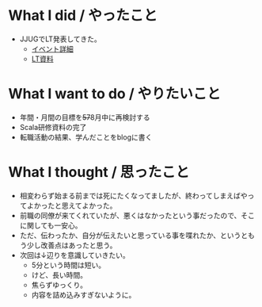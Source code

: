 # What I did / やったこと
- JJUGでLT発表してきた。
  - [イベント詳細](https://jjug.doorkeeper.jp/events/63719)
  - [LT資料](http://slideck.io/github.com/yamap55/Slide/20170823/firstGroovy.md)

# What I want to do / やりたいこと
- 年間・月間の目標を~~57~~8月中に再検討する
- Scala研修資料の完了
- 転職活動の結果、学んだことをblogに書く

# What I thought / 思ったこと
- 相変わらず始まる前までは死にたくなってましたが、終わってしまえばやってよかったと思えてよかった。
- 前職の同僚が来てくれていたが、悪くはなかったという事だったので、そこに関しても一安心。
- ただ、伝わったか、自分が伝えたいと思っている事を喋れたか、というともう少し改善点はあったと思う。
- 次回は↓辺りを意識していきたい。
  - 5分という時間は短い。
  - けど、長い時間。
  - 焦らずゆっくり。
  - 内容を詰め込みすぎないように。
